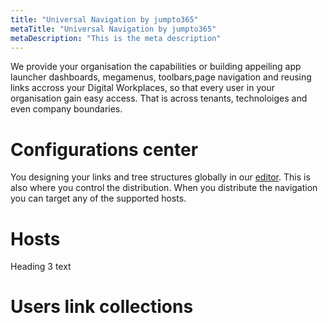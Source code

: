 ```yaml
---
title: "Universal Navigation by jumpto365"
metaTitle: "Universal Navigation by jumpto365"
metaDescription: "This is the meta description"
---
```


We provide your organisation the capabilities or building appeiling app launcher dashboards, megamenus, toolbars,page navigation and reusing links accross your Digital Workplaces, so that every user
in your organisation gain easy access. That is across tenants, technoloiges and even company boundaries.

# Configurations center

You designing your links and tree structures globally in our [editor](https://pro.jumpto365.com/). This is also where you control the distribution. When you distribute the navigation you can target any of the supported hosts.


# Hosts

Heading 3 text



# Users link collections


